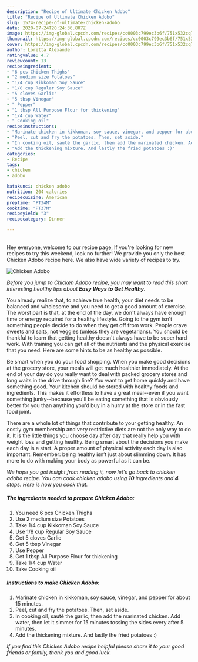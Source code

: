 ```yaml
---
description: "Recipe of Ultimate Chicken Adobo"
title: "Recipe of Ultimate Chicken Adobo"
slug: 1574-recipe-of-ultimate-chicken-adobo
date: 2020-07-24T20:24:36.807Z
image: https://img-global.cpcdn.com/recipes/cc0003c799ec3b6f/751x532cq70/chicken-adobo-recipe-main-photo.jpg
thumbnail: https://img-global.cpcdn.com/recipes/cc0003c799ec3b6f/751x532cq70/chicken-adobo-recipe-main-photo.jpg
cover: https://img-global.cpcdn.com/recipes/cc0003c799ec3b6f/751x532cq70/chicken-adobo-recipe-main-photo.jpg
author: Loretta Alexander
ratingvalue: 4.7
reviewcount: 13
recipeingredient:
- "6 pcs Chicken Thighs"
- "2 medium size Potatoes"
- "1/4 cup Kikkoman Soy Sauce"
- "1/8 cup Regular Soy Sauce"
- "5 cloves Garlic"
- "5 tbsp Vinegar"
- " Pepper"
- "1 tbsp All Purpose Flour for thickening"
- "1/4 cup Water"
- " Cooking oil"
recipeinstructions:
- "Marinate chicken in kikkoman, soy sauce, vinegar, and pepper for about 15 minutes."
- "Peel, cut and fry the potatoes. Then, set aside."
- "In cooking oil, sauté the garlic, then add the marinated chicken. Add water, then let it simmer for 15 minutes tossing the sides every after 5 minutes."
- "Add the thickening mixture. And lastly the fried potatoes :)"
categories:
- Recipe
tags:
- chicken
- adobo

katakunci: chicken adobo 
nutrition: 204 calories
recipecuisine: American
preptime: "PT34M"
cooktime: "PT37M"
recipeyield: "3"
recipecategory: Dinner

---
```

<br>
Hey everyone, welcome to our recipe page, If you're looking for new recipes to try this weekend, look no further! We provide you only the best Chicken Adobo recipe here. We also have wide variety of recipes to try.
<br>


![Chicken Adobo](https://img-global.cpcdn.com/recipes/cc0003c799ec3b6f/751x532cq70/chicken-adobo-recipe-main-photo.jpg)

<i>Before you jump to Chicken Adobo recipe, you may want to read this short interesting healthy tips about <strong>Easy Ways to Get Healthy</strong>.</i>

You already realize that, to achieve true health, your diet needs to be balanced and wholesome and you need to get a good amount of exercise. The worst part is that, at the end of the day, we don't always have enough time or energy required for a healthy lifestyle. Going to the gym isn't something people decide to do when they get off from work. People crave sweets and salts, not veggies (unless they are vegetarians). You should be thankful to learn that getting healthy doesn't always have to be super hard work. With training you can get all of the nutrients and the physical exercise that you need. Here are some hints to be as healthy as possible.

Be smart when you do your food shopping. When you make good decisions at the grocery store, your meals will get much healthier immediately. At the end of your day do you really want to deal with packed grocery stores and long waits in the drive through line? You want to get home quickly and have something good. Your kitchen should be stored with healthy foods and ingredients. This makes it effortless to have a great meal--even if you want something junky--because you'll be eating something that is obviously better for you than anything you'd buy in a hurry at the store or in the fast food joint.

There are a whole lot of things that contribute to your getting healthy. An costly gym membership and very restrictive diets are not the only way to do it. It is the little things you choose day after day that really help you with weight loss and getting healthy. Being smart about the decisions you make each day is a start. A proper amount of physical activity each day is also important. Remember: being healthy isn’t just about slimming down. It has more to do with making your body as powerful as it can be. 


<i>We hope you got insight from reading it, now let's go back to chicken adobo recipe. You can cook chicken adobo using <strong>10</strong> ingredients and <strong>4</strong> steps. Here is how you cook that.
</i>

##### The ingredients needed to prepare Chicken Adobo:

1. You need 6 pcs Chicken Thighs
1. Use 2 medium size Potatoes
1. Take 1/4 cup Kikkoman Soy Sauce
1. Use 1/8 cup Regular Soy Sauce
1. Get 5 cloves Garlic
1. Get 5 tbsp Vinegar
1. Use  Pepper
1. Get 1 tbsp All Purpose Flour for thickening
1. Take 1/4 cup Water
1. Take  Cooking oil


##### Instructions to make Chicken Adobo:

1. Marinate chicken in kikkoman, soy sauce, vinegar, and pepper for about 15 minutes.
1. Peel, cut and fry the potatoes. Then, set aside.
1. In cooking oil, sauté the garlic, then add the marinated chicken. Add water, then let it simmer for 15 minutes tossing the sides every after 5 minutes.
1. Add the thickening mixture. And lastly the fried potatoes :)


<i>If you find this Chicken Adobo recipe helpful please share it to your good friends or family, thank you and good luck.</i>
